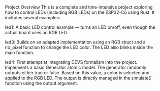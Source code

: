 Project Overview
This is a complete and time-intensive project exploring how to control LEDs (including RGB LEDs) on the ESP32-C6 using Rust. It includes several examples:

led1: A basic LED control example — turns an LED on/off, even though the actual board uses an RGB LED.

led3: Builds on an adapted implementation using an RGB struct and a no_pixel function to change the LED color. The LED also blinks inside the main function.

led4: First attempt at integrating DEVS formalism into the project.
Implements a basic Generator atomic model.
The generator randomly outputs either true or false.
Based on this value, a color is selected and applied to the RGB LED.
The output is directly managed in the simulate() function using the output argument.
